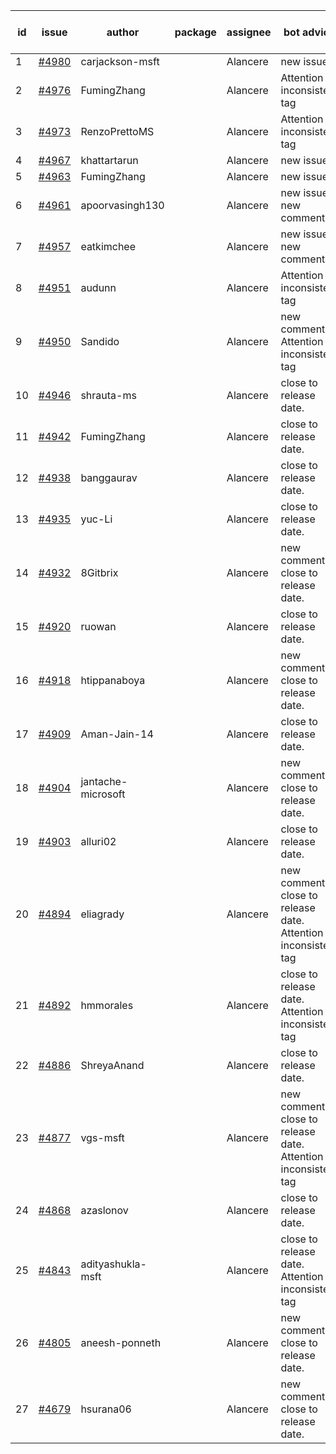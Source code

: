 | id | issue | author | package | assignee | bot advice | created date of issue | target release date | date from target |
| ------ | ------ | ------ | ------ | ------ | ------ | ------ | ------ | :-----: |
| 1 | [#4980](https://github.com/Azure/sdk-release-request/issues/4980) | carjackson-msft |  | Alancere | new issue. | 02-22 | 03-22 |  |
| 2 | [#4976](https://github.com/Azure/sdk-release-request/issues/4976) | FumingZhang |  | Alancere | Attention to inconsistent tag | 02-21 | 03-22 |  |
| 3 | [#4973](https://github.com/Azure/sdk-release-request/issues/4973) | RenzoPrettoMS |  | Alancere | Attention to inconsistent tag | 02-21 | 03-22 |  |
| 4 | [#4967](https://github.com/Azure/sdk-release-request/issues/4967) | khattartarun |  | Alancere | new issue. | 02-20 | 03-22 |  |
| 5 | [#4963](https://github.com/Azure/sdk-release-request/issues/4963) | FumingZhang |  | Alancere | new issue. | 02-19 | 03-22 |  |
| 6 | [#4961](https://github.com/Azure/sdk-release-request/issues/4961) | apoorvasingh130 |  | Alancere | new issue. new comment. | 02-19 | 03-22 |  |
| 7 | [#4957](https://github.com/Azure/sdk-release-request/issues/4957) | eatkimchee |  | Alancere | new issue. new comment. | 02-17 | 03-22 |  |
| 8 | [#4951](https://github.com/Azure/sdk-release-request/issues/4951) | audunn |  | Alancere | Attention to inconsistent tag | 02-16 | 03-22 |  |
| 9 | [#4950](https://github.com/Azure/sdk-release-request/issues/4950) | Sandido |  | Alancere | new comment. Attention to inconsistent tag | 02-15 | 03-22 |  |
| 10 | [#4946](https://github.com/Azure/sdk-release-request/issues/4946) | shrauta-ms |  | Alancere | close to release date.  | 02-08 | 02-23 | 0 |
| 11 | [#4942](https://github.com/Azure/sdk-release-request/issues/4942) | FumingZhang |  | Alancere | close to release date.  | 02-02 | 02-23 | 0 |
| 12 | [#4938](https://github.com/Azure/sdk-release-request/issues/4938) | banggaurav |  | Alancere | close to release date.  | 02-01 | 02-23 | 0 |
| 13 | [#4935](https://github.com/Azure/sdk-release-request/issues/4935) | yuc-Li |  | Alancere | close to release date.  | 02-01 | 02-23 | 0 |
| 14 | [#4932](https://github.com/Azure/sdk-release-request/issues/4932) | 8Gitbrix |  | Alancere | new comment. close to release date.  | 01-31 | 02-23 | 0 |
| 15 | [#4920](https://github.com/Azure/sdk-release-request/issues/4920) | ruowan |  | Alancere | close to release date.  | 01-26 | 02-23 | 0 |
| 16 | [#4918](https://github.com/Azure/sdk-release-request/issues/4918) | htippanaboya |  | Alancere | new comment. close to release date.  | 01-24 | 02-23 | 0 |
| 17 | [#4909](https://github.com/Azure/sdk-release-request/issues/4909) | Aman-Jain-14 |  | Alancere | close to release date.  | 01-22 | 02-23 | 0 |
| 18 | [#4904](https://github.com/Azure/sdk-release-request/issues/4904) | jantache-microsoft |  | Alancere | new comment. close to release date.  | 01-22 | 02-23 | 0 |
| 19 | [#4903](https://github.com/Azure/sdk-release-request/issues/4903) | alluri02 |  | Alancere | close to release date.  | 01-22 | 02-23 | 0 |
| 20 | [#4894](https://github.com/Azure/sdk-release-request/issues/4894) | eliagrady |  | Alancere | new comment. close to release date.  Attention to inconsistent tag | 01-18 | 02-23 | 0 |
| 21 | [#4892](https://github.com/Azure/sdk-release-request/issues/4892) | hmmorales |  | Alancere | close to release date.  Attention to inconsistent tag | 01-16 | 02-23 | 0 |
| 22 | [#4886](https://github.com/Azure/sdk-release-request/issues/4886) | ShreyaAnand |  | Alancere | close to release date.  | 01-15 | 02-23 | 0 |
| 23 | [#4877](https://github.com/Azure/sdk-release-request/issues/4877) | vgs-msft |  | Alancere | new comment. close to release date.  Attention to inconsistent tag | 01-09 | 02-23 | 0 |
| 24 | [#4868](https://github.com/Azure/sdk-release-request/issues/4868) | azaslonov |  | Alancere | close to release date.  | 01-08 | 02-23 | 0 |
| 25 | [#4843](https://github.com/Azure/sdk-release-request/issues/4843) | adityashukla-msft |  | Alancere | close to release date.  Attention to inconsistent tag | 12-20 | 02-23 | 0 |
| 26 | [#4805](https://github.com/Azure/sdk-release-request/issues/4805) | aneesh-ponneth |  | Alancere | new comment. close to release date.  | 11-29 | 02-23 | 0 |
| 27 | [#4679](https://github.com/Azure/sdk-release-request/issues/4679) | hsurana06 |  | Alancere | new comment. close to release date.  | 10-23 | 02-23 | 0 |
